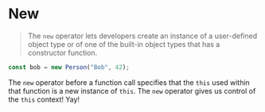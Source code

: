 # New
> The `new` operator lets developers create an instance of a user-defined object type or of one of the built-in object types that has a constructor function.

```js
const bob = new Person("Bob", 42);
```

The `new` operator before a function call specifies that the `this` used within that function is a new instance of `this`.  The `new` operator gives us control of the `this` context!  Yay!
